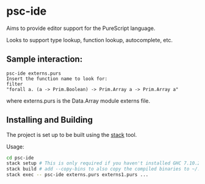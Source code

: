 psc-ide
===

Aims to provide editor support for the PureScript language.

Looks to support type lookup, function lookup, autocomplete, etc.

## Sample interaction:

  ```
  psc-ide externs.purs
  Insert the function name to look for:
  filter
  "forall a. (a -> Prim.Boolean) -> Prim.Array a -> Prim.Array a"
  ```

where externs.purs is the Data.Array module externs file.

## Installing and Building

The project is set up to be built using the [stack]() tool.

Usage:
```bash
cd psc-ide
stack setup # This is only required if you haven't installed GHC 7.10.2 before
stack build # add --copy-bins to also copy the compiled binaries to ~/.local/bin/
stack exec -- psc-ide externs.purs externs1.purs ...
```

